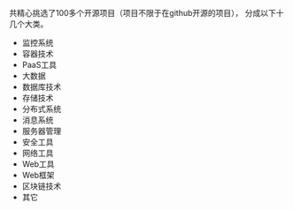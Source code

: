 共精心挑选了100多个开源项目（项目不限于在github开源的项目）， 分成以下十几个大类。 
- 监控系统
- 容器技术
- PaaS工具
- 大数据
- 数据库技术
- 存储技术
- 分布式系统
- 消息系统
- 服务器管理
- 安全工具
- 网络工具
- Web工具
- Web框架
- 区块链技术
- 其它
